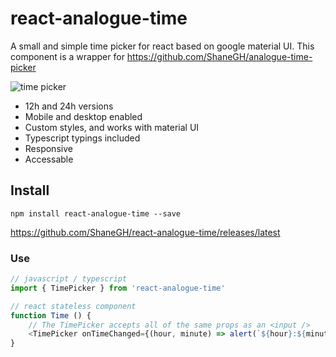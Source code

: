 # react-analogue-time
A small and simple time picker for react based on google material UI. This component is a wrapper for https://github.com/ShaneGH/analogue-time-picker

![time picker](https://raw.githubusercontent.com/ShaneGH/analogue-time-picker/master/docs/timePicker.png)

 * 12h and 24h versions
 * Mobile and desktop enabled
 * Custom styles, and works with material UI
 * Typescript typings included
 * Responsive
 * Accessable

## Install

`npm install react-analogue-time --save`

https://github.com/ShaneGH/react-analogue-time/releases/latest

### Use
```javascript
// javascript / typescript
import { TimePicker } from 'react-analogue-time'

// react stateless component
function Time () {
    // The TimePicker accepts all of the same props as an <input />
    <TimePicker onTimeChanged={(hour, minute) => alert(`${hour}:${minute}`)} className="my-class" />
}
```